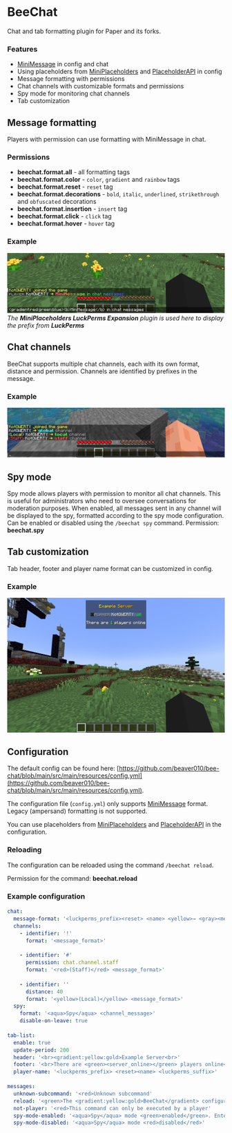 # BeeChat
Chat and tab formatting plugin for Paper and its forks.
### Features
- [MiniMessage](https://docs.advntr.dev/minimessage/format.html) in config and chat
- Using placeholders from [MiniPlaceholders](https://modrinth.com/plugin/miniplaceholders) and [PlaceholderAPI](https://hangar.papermc.io/HelpChat/PlaceholderAPI) in config
- Message formatting with permissions
- Chat channels with customizable formats and permissions
- Spy mode for monitoring chat channels
- Tab customization

## Message formatting
Players with permission can use formatting with MiniMessage in chat.

### Permissions
- **beechat.format.all** - all formatting tags
- **beechat.format.color** - `color`, `gradient` and `rainbow` tags
- **beechat.format.reset** - `reset` tag
- **beechat.format.decorations** - `bold`, `italic`, `underlined`, `strikethrough` and `obfuscated` decorations
- **beechat.format.insertion** - `insert` tag
- **beechat.format.click** - `click` tag
- **beechat.format.hover** - `hover` tag

### Example
![MiniMessage support in chat messages. Message: "<gradient:red:green:blue><b>MiniMessage</b> in chat messages"](https://github.com/beaver010/bee-chat/blob/main/screenshots/chat.png)
_The **MiniPlaceholders LuckPerms Expansion** plugin is used here to display the prefix from **LuckPerms**_

## Chat channels
BeeChat supports multiple chat channels, each with its own format, distance and permission. Channels are identified by prefixes in the message.

### Example
![Chat channels](https://github.com/beaver010/bee-chat/blob/main/screenshots/channels.png)

## Spy mode
Spy mode allows players with permission to monitor all chat channels. 
This is useful for administrators who need to oversee conversations for moderation purposes.
When enabled, all messages sent in any channel will be displayed to the spy, formatted according to the spy mode configuration.
Can be enabled or disabled using the `/beechat spy` command. Permission: **beechat.spy**

## Tab customization
Tab header, footer and player name format can be customized in config.

### Example
![Example tab list](https://github.com/beaver010/bee-chat/blob/main/screenshots/tab.jpeg)

## Configuration
The default config can be found here: [https://github.com/beaver010/bee-chat/blob/main/src/main/resources/config.yml](https://github.com/beaver010/bee-chat/blob/main/src/main/resources/config.yml).

The configuration file (`config.yml`) only supports [MiniMessage](https://docs.advntr.dev/minimessage/format.html) format. Legacy (ampersand) formatting is not supported.

You can use placeholders from [MiniPlaceholders](https://modrinth.com/plugin/miniplaceholders) and [PlaceholderAPI](https://hangar.papermc.io/HelpChat/PlaceholderAPI) in the configuration.

### Reloading
The configuration can be reloaded using the command `/beechat reload`. 

Permission for the command: **beechat.reload**

### Example configuration

```yaml
chat:
  message-format: '<luckperms_prefix><reset> <name> <yellow>→ <gray><message>'
  channels:
    - identifier: '!'
      format: '<message_format>'

    - identifier: '#'
      permission: chat.channel.staff
      format: '<red>(Staff)</red> <message_format>'

    - identifier: ''
      distance: 40
      format: '<yellow>(Local)</yellow> <message_format>'
  spy:
    format: '<aqua>Spy</aqua> <channel_message>'
    disable-on-leave: true

tab-list:
  enable: true
  update-period: 200
  header: '<br><gradient:yellow:gold>Example Server<br>'
  footer: '<br>There are <green><server_online></green> players online<br>'
  player-name: '<luckperms_prefix> <reset><name> <luckperms_suffix>'

messages:
  unknown-subcommand: '<red>Unknown subcommand'
  reload: '<green>The <gradient:yellow:gold>BeeChat</gradient> configuration has been reloaded'
  not-player: '<red>This command can only be executed by a player'
  spy-mode-enabled: '<aqua>Spy</aqua> mode <green>enabled</green>. Enter the command again to <red>disable</red>'
  spy-mode-disabled: '<aqua>Spy</aqua> mode <red>disabled</red>'
```
